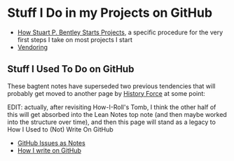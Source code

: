 # Stuff I Do in my Projects on GitHub

- [How Stuart P. Bentley Starts Projects][], a specific procedure for the very first steps I take on most projects I start
- [Vendoring][]

[How Stuart P. Bentley Starts Projects]: wz8g0-jttdx-84a1t-nbf0a-mc1hr
[Vendoring]: ehn93-pb571-269ze-e7x9m-25383

## Stuff I Used To Do on GitHub

These bagtent notes have superseded two previous tendencies that will probably get moved to another page by [History Force](qfntb-snnda-gx9ah-w284r-hwz8j) at some point:

EDIT: actually, after revisiting How-I-Roll's Tomb, I think the other half of this will get absorbed into the Lean Notes top note (and then maybe worked into the structure over time), and then this page will stand as a legacy to How I Used to (Not) Write On GitHub

- [GitHub Issues as Notes][]
- [How I write on GitHub][how-i-roll writing]

[GitHub Issues as Notes]: hhxqp-mybtj-4vahs-z75nz-54yc2
[how-i-roll writing]: h00xd-2x82q-4jbkb-tg7aj-7p648
